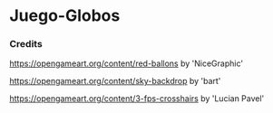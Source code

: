 # Juego-Globos
### Credits
https://opengameart.org/content/red-ballons by 'NiceGraphic'

https://opengameart.org/content/sky-backdrop by 'bart'

https://opengameart.org/content/3-fps-crosshairs by 'Lucian Pavel'
